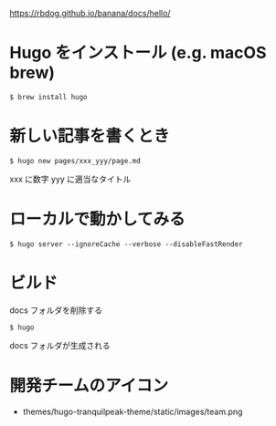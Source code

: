 https://rbdog.github.io/banana/docs/hello/

# Hugo をインストール (e.g. macOS brew)

```
$ brew install hugo
```

# 新しい記事を書くとき

```
$ hugo new pages/xxx_yyy/page.md
```

xxx に数字
yyy に適当なタイトル

# ローカルで動かしてみる

```
$ hugo server --ignoreCache --verbose --disableFastRender
```

# ビルド

docs フォルダを削除する

```
$ hugo
```

docs フォルダが生成される

# 開発チームのアイコン

- themes/hugo-tranquilpeak-theme/static/images/team.png
